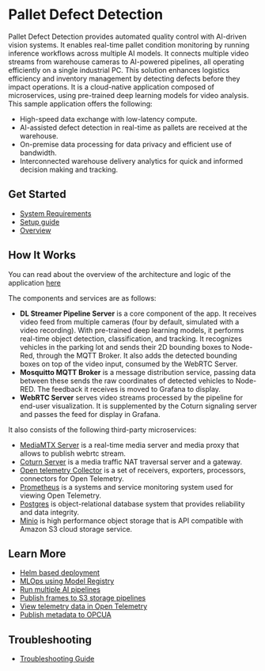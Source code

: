 # Pallet Defect Detection

Pallet Defect Detection provides automated quality control with AI-driven vision systems. It enables real-time pallet condition monitoring by running inference workflows across multiple AI models. It connects multiple video streams from warehouse cameras to AI-powered pipelines, all operating efficiently on a single industrial PC. This solution enhances logistics efficiency and inventory management by detecting defects before they impact operations.
It is a cloud-native application composed of microservices, using pre-trained deep learning
models for video analysis. This sample application offers the following:

- High-speed data exchange with low-latency compute.
- AI-assisted defect detection in real-time as pallets are received at the warehouse.
- On-premise data processing for data privacy and efficient use of bandwidth.
- Interconnected warehouse delivery analytics for quick and informed decision making and tracking.

## Get Started

- [System Requirements](./docs/user-guide/system-requirements.md)
- [Setup guide](./docs/user-guide/get-started.md)
- [Overview](./docs/user-guide/overview.md)


## How It Works

You can read about the overview of the architecture and logic of the application [here](./docs/user-guide/overview-architecture.md)

The components and services are as follows:

- **DL Streamer Pipeline Server** is a core component of the app. It receives video feed from
multiple cameras (four by default, simulated with a video recording). With pre-trained deep
learning models, it performs real-time object detection, classification, and tracking.
It recognizes vehicles in the parking lot and sends their 2D bounding boxes to Node-Red,
through the MQTT Broker. It also adds the detected bounding boxes on top of the video input,
consumed by the WebRTC Server.
- **Mosquitto MQTT Broker** is a message distribution service, passing data between these sends the raw coordinates of detected vehicles to Node-RED. The
feedback it receives is moved to Grafana to display.
- **WebRTC Server** serves video streams processed by the pipeline for
end-user visualization. It is supplemented by the Coturn signaling server and passes the feed
for display in Grafana.

It also consists of the following third-party microservices:

- [MediaMTX Server](https://hub.docker.com/r/bluenviron/mediamtx) is a real-time media server and media proxy that allows to publish webrtc stream.
- [Coturn Server](https://hub.docker.com/r/coturn/coturn) is a media traffic NAT traversal server and a gateway.
- [Open telemetry Collector](https://hub.docker.com/r/otel/opentelemetry-collector-contrib) is a set of receivers, exporters, processors, connectors for Open Telemetry.
- [Prometheus](https://hub.docker.com/r/prom/prometheus) is a systems and service monitoring system used for viewing Open Telemetry.
- [Postgres](https://hub.docker.com/_/postgres) is object-relational database system that provides reliability and data integrity.
- [Minio](https://hub.docker.com/r/minio/minio) is high performance object storage that is API compatible with Amazon S3 cloud storage service.

## Learn More

- [Helm based deployment](how-to-deploy-using-helm-charts.md)
- [MLOps using Model Registry](how-to-enable-mlops.md)
- [Run multiple AI pipelines](how-to-run-multiple-ai-pipelines.md)
- [Publish frames to S3 storage pipelines](how-to-run-store-frames-in-s3.md)
- [View telemetry data in Open Telemetry](how-to-view-telemetry-data.md)
- [Publish metadata to OPCUA](how-to-use-opcua-publisher.md)

## Troubleshooting

- [Troubleshooting Guide](troubleshooting-guide.md)
